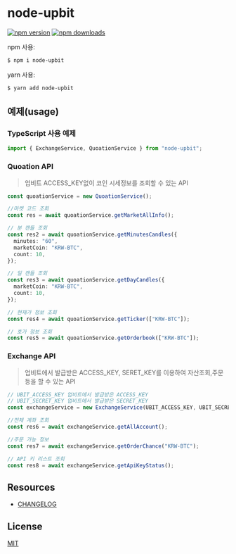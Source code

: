 # node-upbit

[![npm version](https://img.shields.io/npm/v/node-upbit.svg?style=flat-square)](https://www.npmjs.org/package/node-upbit)
[![npm downloads](https://img.shields.io/npm/dm/node-upbit.svg?style=flat-square)](http://npm-stat.com/charts.html?package=node-upbit)

npm 사용:

```bash
$ npm i node-upbit
```

yarn 사용:

```bash
$ yarn add node-upbit
```

## 예제(usage)

### TypeScript 사용 예제

```typescript
import { ExchangeService, QuoationService } from "node-upbit";
```

### Quoation API

> 업비트 ACCESS_KEY없이 코인 시세정보를 조회할 수 있는 API

```typescript
const quoationService = new QuoationService();
```

```typescript
//마켓 코드 조회
const res = await quoationService.getMarketAllInfo();
```

```typescript
// 분 캔들 조회
const res2 = await quoationService.getMinutesCandles({
  minutes: "60",
  marketCoin: "KRW-BTC",
  count: 10,
});
```

```typescript
// 일 캔들 조회
const res3 = await quoationService.getDayCandles({
  marketCoin: "KRW-BTC",
  count: 10,
});
```

```typescript
// 현재가 정보 조회
const res4 = await quoationService.getTicker(["KRW-BTC"]);
```

```typescript
// 호가 정보 조회
const res5 = await quoationService.getOrderbook(["KRW-BTC"]);
```

### Exchange API

> 업비트에서 발급받은 ACCESS_KEY, SERET_KEY를 이용하여 자산조회,주문 등을 할 수 있는 API

```typescript
// UBIT_ACCESS_KEY 업비트에서 발급받은 ACCESS_KEY
// UBIT_SECRET_KEY 업비트에서 발급받은 SECRET_KEY
const exchangeService = new ExchangeService(UBIT_ACCESS_KEY, UBIT_SECRET_KEY);
```

```typescript
//전체 계좌 조회
const res6 = await exchangeService.getAllAccount();
```

```typescript
//주문 가능 정보
const res7 = await exchangeService.getOrderChance("KRW-BTC");
```

```typescript
// API 키 리스트 조회
const res8 = await exchangeService.getApiKeyStatus();
```

## Resources

- [CHANGELOG](https://github.com/dryadsoft/node-upbit/blob/master/CHANGELOG.md)

## License

[MIT](LICENSE)

